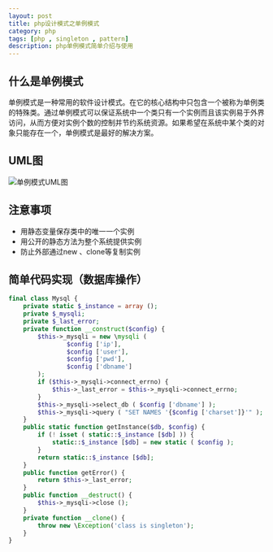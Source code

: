 ```yaml
---
layout: post
title: php设计模式之单例模式
category: php
tags: [php , singleton , pattern]
description: php单例模式简单介绍与使用
---
```


## 什么是单例模式
单例模式是一种常用的软件设计模式。在它的核心结构中只包含一个被称为单例类的特殊类。通过单例模式可以保证系统中一个类只有一个实例而且该实例易于外界访问，从而方便对实例个数的控制并节约系统资源。如果希望在系统中某个类的对象只能存在一个，单例模式是最好的解决方案。

## UML图
![单例模式UML图][1]

## 注意事项
- 用静态变量保存类中的唯一一个实例
- 用公开的静态方法为整个系统提供实例
- 防止外部通过new 、clone等复制实例

## 简单代码实现（数据库操作）

```php
final class Mysql {
    private static $_instance = array ();
    private $_mysqli;
    private $_last_error;
    private function __construct($config) {
        $this->_mysqli = new \mysqli ( 
                $config ['ip'], 
                $config ['user'], 
                $config ['pwd'], 
                $config ['dbname'] 
        );
        if ($this->_mysqli->connect_errno) {
            $this->_last_error = $this->_mysqli->connect_errno;
        }
        $this->_mysqli->select_db ( $config ['dbname'] );
        $this->_mysqli->query ( "SET NAMES '{$config ['charset']}'" );
    }
    public static function getInstance($db, $config) {
        if (! isset ( static::$_instance [$db] )) {
            static::$_instance [$db] = new static ( $config );
        }
        return static::$_instance [$db];
    }
    public function getError() {
    	return $this->_last_error;
    }
    public function __destruct() {
        $this->_mysqli->close ();
    }
    private function __clone() {
        throw new \Exception('class is singleton');
    }
}
```

  [1]: http://chuantu.biz/t2/10/1433907163x1822611417.png
